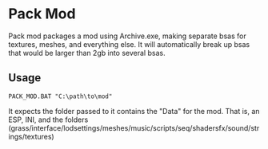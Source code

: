 # Pack Mod

Pack mod packages a mod using Archive.exe, making separate bsas for textures, meshes, and everything else.
It will automatically break up bsas that would be larger than 2gb into several bsas.

## Usage

`PACK_MOD.BAT "C:\path\to\mod"`

It expects the folder passed to it contains the "Data" for the mod.  That is, an ESP, INI, and the folders (grass/interface/lodsettings/meshes/music/scripts/seq/shadersfx/sound/strings/textures)

